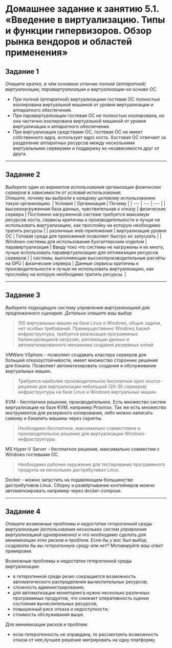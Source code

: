 # Домашнее задание к занятию 5.1. «Введение в виртуализацию. Типы и функции гипервизоров. Обзор рынка вендоров и областей применения»

## Задание 1

*Опишите кратко, в чём основное отличие полной (аппаратной) виртуализации, паравиртуализации и виртуализации на основе ОС.*

+ При полной (аппаратной) виртуализациии гостевая ОС полностью изолирована виртуальной машиной от уровня виртуализации и аппаратного обеспечения.
+ При паравиртуализации гостевая ОС не полностью изолирована, но она частично изолирована виртуальной машиной от уровня виртуализации и аппаратного обеспечения.
+ При виртуализации средствами ОС, гостевая ОС не имеет собственного ядра, использует ядро хоста. Хостовая ОС отвечает за разделение аппаратных ресурсов 
 между несколькими виртуальными серверами и поддержку их независимости друг от друга.
***

## Задание 2

*Выберите один из вариантов использования организации физических серверов в зависимости от условий использования.*  
*Опишите, почему вы выбрали к каждому целевому использованию такую организацию.*
| Условия | Организация | Почему |
| --- | --- | --- |
| высоконагруженная база данных, чувствительная к отказу | физические сервера | Постоянно нагруженной системе требуется максимум ресурсов хоста, сервисы критичны к производительности и лучше не использовать виртуализацию, как прослойку на которую необходимо тратить ресурсы |
| различные web-приложения | виртуализация уровня ОС | Готовая среда для приложений позволяет быстро их запускать  |
| Windows-системы для использования бухгалтерским отделом | паравиртуализация | Ввиду токо что системы не нагружены и их много, лучше использовать паравиртуализацию для оптимизиции ресурсов серверов |
| системы, выполняющие высокопроизводительные расчёты на GPU | физические сервера | Данные сервисы критичны к производительности и лучше не использовать виртуализацию, как прослойку на которую необходимо тратить ресурсы. |
***

## Задание 3

*Выберите подходящую систему управления виртуализацией для предложенного сценария. Детально опишите ваш выбор*
 
>100 виртуальных машин на базе Linux и Windows, общие задачи, нет особых требований. Преимущественно Windows based-инфраструктура, требуется реализация программных балансировщиков нагрузки, репликации данных и автоматизированного механизма создания резервных копий

VMWare VSphere - позволяет создавать кластера серверов для большей отказоустойчивости, имеет множество сторонних решения для бэкапа. Позволяет автоматизировать создания и обслуживание виртуальных машин.

>Требуется наиболее производительное бесплатное open source-решение для виртуализации небольшой (20-30 серверов) инфраструктуры на базе Linux и Windows виртуальных машин.

KVM - бесплатное решение, производительное. Есть множество систем виртуализации на базе KVM, например Proxmox. Так же есть множество инструментов для резервного копирования, либо можно написать самому и бэкапить машины через скрипты.

>Необходимо бесплатное, максимально совместимое и производительное решение для виртуализации Windows-инфраструктуры.

MS Hyper-V Server - бесплатное решение, максимально совместим c Windows гостевыми ОС.

>Необходимо рабочее окружение для тестирования программного продукта на нескольких дистрибутивах Linux.

Docker - можно запустить на подавляющем большинстве дистрибутивов Linux. Сборку и развёртывание контейнеров можно автоматизировать например через docker-compose.

***

## Задание 4

*Опишите возможные проблемы и недостатки гетерогенной среды виртуализации (использования нескольких систем управления виртуализацией одновременно) и что необходимо сделать для минимизации этих рисков и проблем. Если бы у вас был выбор, создавали бы вы гетерогенную среду или нет? Мотивируйте ваш ответ примерами.*

Возможные проблемы и недостатки гетерогенной среды виртуализации:

+ в гетерогенной среде резко сокращается возможность автоматического распределения вычислительных ресурсов; 
+ сложность администрирования;
+ для автоматизации мониторинга нужно несколько различных программных продуктов, что снижает оперативность оценки состояния вычислительных ресурсов;
+ повышенный риск отказа и недоступности;
+ стоимость обслуживания выше.

Для минимизации рисков и проблем:

+ если гетерогенность не оправдана, то рассмотреть возможность отказа от нее,лучшее решение мигрировать на одну платформу.


